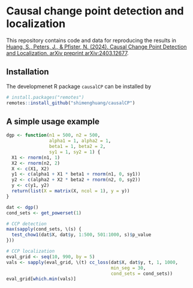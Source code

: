 # Causal change point detection and localization

This repository contains code and data for reproducing the results in [Huang, S., Peters, J., & Pfister, N. (2024). Causal Change Point Detection and Localization. arXiv preprint arXiv:2403.12677](https://arxiv.org/abs/2403.12677).

## Installation

The developmenet R package `causalCP` can be installed by 
```r
# install.packages("remotes")
remotes::install_github("shimenghuang/causalCP")
```

## A simple usage example

```r
dgp <- function(n1 = 500, n2 = 500,
                alpha1 = 1, alpha2 = 1,
                beta1 = 1, beta2 = 2,
                sy1 = 1, sy2 = 1) {
  X1 <- rnorm(n1, 1)
  X2 <- rnorm(n2, 2)
  X <- c(X1, X2)
  y1 <- c(alpha1 + X1 * beta1 + rnorm(n1, 0, sy1))
  y2 <- c(alpha2 + X2 * beta2 + rnorm(n2, 0, sy2))
  y <- c(y1, y2)
  return(list(X = matrix(X, ncol = 1), y = y))
}

dat <- dgp()
cond_sets <- get_powerset(1)

# CCP detection
max(sapply(cond_sets, \(s) {
  test_chow1(dat$X, dat$y, 1:500, 501:1000, s)$p_value
}))

# CCP localization
eval_grid <- seq(10, 990, by = 5)
vals <- sapply(eval_grid, \(t) cc_loss(dat$X, dat$y, t, 1, 1000,
                                       min_seg = 30,
                                       cond_sets = cond_sets))
eval_grid[which.min(vals)]
```


